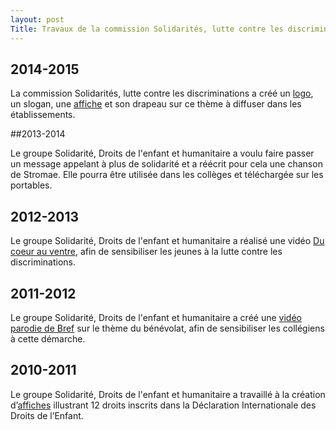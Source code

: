 ```yaml
---
layout: post
Title: Travaux de la commission Solidarités, lutte contre les discriminations
---
```


## 2014-2015

La commission Solidarités, lutte contre les discriminations a créé un [logo](http://www.gironde.fr/jcms/cgw_81163/cdj-2015-logo-commission-solidarite), un slogan, une [affiche](http://www.gironde.fr/jcms/cgw_81141/cdj-2015-affiche-commission-solidarite) et son drapeau sur ce thème à diffuser dans les établissements.

##2013-2014

Le groupe Solidarité, Droits de l'enfant et humanitaire a voulu faire passer un message appelant à plus de solidarité et a réécrit pour cela une chanson de Stromae. Elle pourra être utilisée dans les collèges et téléchargée sur les portables.

## 2012-2013

Le groupe Solidarité, Droits de l'enfant et humanitaire a réalisé une vidéo [Du coeur au ventre](https://www.youtube.com/watch?v=05r8EHYJVdI), afin de sensibiliser les jeunes à la lutte contre les discriminations.

## 2011-2012

Le groupe Solidarité, Droits de l'enfant et humanitaire a créé une [vidéo parodie de Bref](https://www.youtube.com/watch?v=L-5YaGO1NQ0&index=7) sur le thème du bénévolat, afin de sensibiliser les collégiens à cette démarche.

## 2010-2011

Le groupe Solidarité, Droits de l'enfant et humanitaire a travaillé à la création d’[affiches](http://www.gironde.fr/jcms/c_7019/12-affiches-droits-de-l-enfant) illustrant 12 droits inscrits dans la Déclaration Internationale des Droits de l’Enfant.
